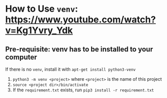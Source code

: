 # How to Use `venv`: https://www.youtube.com/watch?v=Kg1Yvry_Ydk
## Pre-requisite: venv has to be installed to your computer
If there is no `venv`, install it with `apt-get install python3-venv`

1. `python3 -m venv <project>` where `<project>` is the name of this project
2. `source <project dir>/bin/activate`
3. If the `requirement.txt` exists, run `pip3 install -r requirement.txt`

